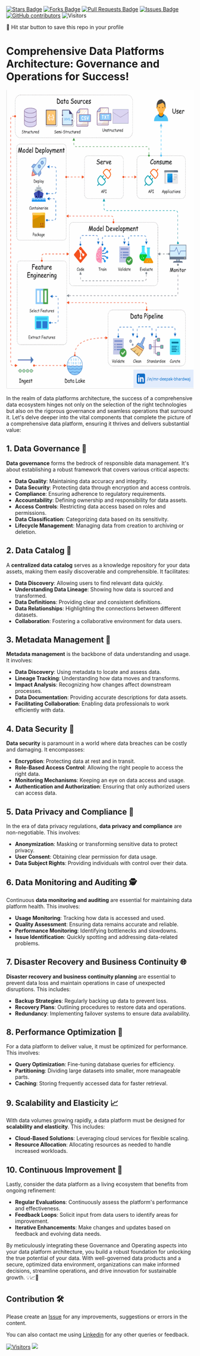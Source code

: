 <a href="https://github.com/drshahizan/HPDP/stargazers"><img src="https://img.shields.io/github/stars/drshahizan/HPDP" alt="Stars Badge"/></a>
<a href="https://github.com/drshahizan/HPDP/network/members"><img src="https://img.shields.io/github/forks/drshahizan/HPDP" alt="Forks Badge"/></a>
<a href="https://github.com/drshahizan/HPDP/pulls"><img src="https://img.shields.io/github/issues-pr/drshahizan/HPDP" alt="Pull Requests Badge"/></a>
<a href="https://github.com/drshahizan/HPDP/issues"><img src="https://img.shields.io/github/issues/drshahizan/HPDP" alt="Issues Badge"/></a>
<a href="https://github.com/drshahizan/HPDP/graphs/contributors"><img alt="GitHub contributors" src="https://img.shields.io/github/contributors/drshahizan/Python_Tutorial?color=2b9348"></a>
![Visitors](https://api.visitorbadge.io/api/visitors?path=https%3A%2F%2Fgithub.com%2Fdrshahizan%2FHPDP&labelColor=%23d9e3f0&countColor=%23697689&style=flat)

🌟 Hit star button to save this repo in your profile

# Comprehensive Data Platforms Architecture: Governance and Operations for Success!

<p align="center">
<img src="../images/dataOps.gif"  height="800" />
</p>


In the realm of data platforms architecture, the success of a comprehensive data ecosystem hinges not only on the selection of the right technologies but also on the rigorous governance and seamless operations that surround it. Let's delve deeper into the vital components that complete the picture of a comprehensive data platform, ensuring it thrives and delivers substantial value:

## 1. Data Governance 📜

**Data governance** forms the bedrock of responsible data management. It's about establishing a robust framework that covers various critical aspects:

- **Data Quality**: Maintaining data accuracy and integrity.
- **Data Security**: Protecting data through encryption and access controls.
- **Compliance**: Ensuring adherence to regulatory requirements.
- **Accountability**: Defining ownership and responsibility for data assets.
- **Access Controls**: Restricting data access based on roles and permissions.
- **Data Classification**: Categorizing data based on its sensitivity.
- **Lifecycle Management**: Managing data from creation to archiving or deletion.

## 2. Data Catalog 📂

A **centralized data catalog** serves as a knowledge repository for your data assets, making them easily discoverable and comprehensible. It facilitates:

- **Data Discovery**: Allowing users to find relevant data quickly.
- **Understanding Data Lineage**: Showing how data is sourced and transformed.
- **Data Definitions**: Providing clear and consistent definitions.
- **Data Relationships**: Highlighting the connections between different datasets.
- **Collaboration**: Fostering a collaborative environment for data users.

## 3. Metadata Management 📝

**Metadata management** is the backbone of data understanding and usage. It involves:

- **Data Discovery**: Using metadata to locate and assess data.
- **Lineage Tracking**: Understanding how data moves and transforms.
- **Impact Analysis**: Recognizing how changes affect downstream processes.
- **Data Documentation**: Providing accurate descriptions for data assets.
- **Facilitating Collaboration**: Enabling data professionals to work efficiently with data.

## 4. Data Security 🔐

**Data security** is paramount in a world where data breaches can be costly and damaging. It encompasses:

- **Encryption**: Protecting data at rest and in transit.
- **Role-Based Access Control**: Allowing the right people to access the right data.
- **Monitoring Mechanisms**: Keeping an eye on data access and usage.
- **Authentication and Authorization**: Ensuring that only authorized users can access data.

## 5. Data Privacy and Compliance 📏

In the era of data privacy regulations, **data privacy and compliance** are non-negotiable. This involves:

- **Anonymization**: Masking or transforming sensitive data to protect privacy.
- **User Consent**: Obtaining clear permission for data usage.
- **Data Subject Rights**: Providing individuals with control over their data.

## 6. Data Monitoring and Auditing 🕵️

Continuous **data monitoring and auditing** are essential for maintaining data platform health. This involves:

- **Usage Monitoring**: Tracking how data is accessed and used.
- **Quality Assessment**: Ensuring data remains accurate and reliable.
- **Performance Monitoring**: Identifying bottlenecks and slowdowns.
- **Issue Identification**: Quickly spotting and addressing data-related problems.

## 7. Disaster Recovery and Business Continuity 🌐

**Disaster recovery and business continuity planning** are essential to prevent data loss and maintain operations in case of unexpected disruptions. This includes:

- **Backup Strategies**: Regularly backing up data to prevent loss.
- **Recovery Plans**: Outlining procedures to restore data and operations.
- **Redundancy**: Implementing failover systems to ensure data availability.

## 8. Performance Optimization 🚀

For a data platform to deliver value, it must be optimized for performance. This involves:

- **Query Optimization**: Fine-tuning database queries for efficiency.
- **Partitioning**: Dividing large datasets into smaller, more manageable parts.
- **Caching**: Storing frequently accessed data for faster retrieval.

## 9. Scalability and Elasticity 📈

With data volumes growing rapidly, a data platform must be designed for **scalability and elasticity**. This includes:

- **Cloud-Based Solutions**: Leveraging cloud services for flexible scaling.
- **Resource Allocation**: Allocating resources as needed to handle increased workloads.

## 10. Continuous Improvement 🔄

Lastly, consider the data platform as a living ecosystem that benefits from ongoing refinement:

- **Regular Evaluations**: Continuously assess the platform's performance and effectiveness.
- **Feedback Loops**: Solicit input from data users to identify areas for improvement.
- **Iterative Enhancements**: Make changes and updates based on feedback and evolving data needs.

By meticulously integrating these Governance and Operating aspects into your data platform architecture, you build a robust foundation for unlocking the true potential of your data. With well-governed data products and a secure, optimized data environment, organizations can make informed decisions, streamline operations, and drive innovation for sustainable growth. 💡📈🚀

## Contribution 🛠️
Please create an [Issue](https://github.com/drshahizan/BDM/issues) for any improvements, suggestions or errors in the content.

You can also contact me using [Linkedin](https://www.linkedin.com/in/drshahizan/) for any other queries or feedback.

[![Visitors](https://api.visitorbadge.io/api/visitors?path=https%3A%2F%2Fgithub.com%2Fdrshahizan&labelColor=%23697689&countColor=%23555555&style=plastic)](https://visitorbadge.io/status?path=https%3A%2F%2Fgithub.com%2Fdrshahizan)
![](https://hit.yhype.me/github/profile?user_id=81284918)


